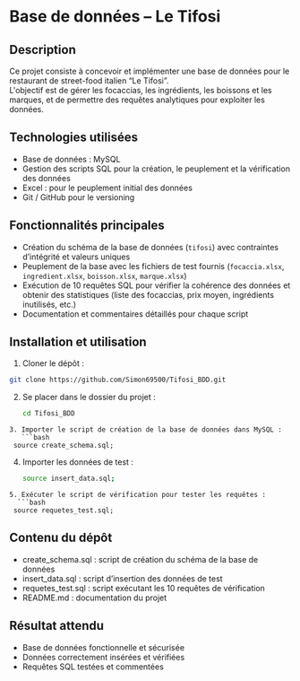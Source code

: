 # Base de données – Le Tifosi

## Description
Ce projet consiste à concevoir et implémenter une base de données pour le restaurant de street-food italien “Le Tifosi”.  
L'objectif est de gérer les focaccias, les ingrédients, les boissons et les marques, et de permettre des requêtes analytiques pour exploiter les données.

## Technologies utilisées
- Base de données : MySQL
- Gestion des scripts SQL pour la création, le peuplement et la vérification des données
- Excel : pour le peuplement initial des données
- Git / GitHub pour le versioning

## Fonctionnalités principales
- Création du schéma de la base de données (`tifosi`) avec contraintes d’intégrité et valeurs uniques
- Peuplement de la base avec les fichiers de test fournis (`focaccia.xlsx`, `ingredient.xlsx`, `boisson.xlsx`, `marque.xlsx`)
- Exécution de 10 requêtes SQL pour vérifier la cohérence des données et obtenir des statistiques (liste des focaccias, prix moyen, ingrédients inutilisés, etc.)
- Documentation et commentaires détaillés pour chaque script

## Installation et utilisation
1. Cloner le dépôt :
```bash
git clone https://github.com/Simon69500/Tifosi_BDD.git
```
2. Se placer dans le dossier du projet :
   ```bash
   cd Tifosi_BDD
  ```
3. Importer le script de création de la base de données dans MySQL :
     ```bash
   source create_schema.sql;
  ```
4. Importer les données de test :
    ```bash
   source insert_data.sql;
  ```
5. Exécuter le script de vérification pour tester les requêtes :
    ```bash
   source requetes_test.sql;
  ```

## Contenu du dépôt
- create_schema.sql : script de création du schéma de la base de données
- insert_data.sql : script d’insertion des données de test
- requetes_test.sql : script exécutant les 10 requêtes de vérification
- README.md : documentation du projet

## Résultat attendu
- Base de données fonctionnelle et sécurisée
- Données correctement insérées et vérifiées
- Requêtes SQL testées et commentées
